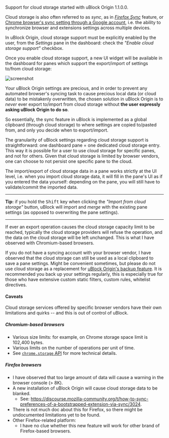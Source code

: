 Support for cloud storage started with uBlock Origin 1.1.0.0.

Cloud storage is also often referred to as _sync_, as in [_Firefox Sync_](https://support.mozilla.org/1/firefox/43.0a1/Linux/en-US/prefs-weave) feature, or [Chrome browser's sync setting through a Google account](https://support.google.com/chrome/answer/165139), i.e. the ability to synchronize browser and extensions settings across multiple devices.

In uBlock Origin, cloud storage support must be explicitly enabled by the user, from the _Settings_ pane in the dashboard: check the _"Enable cloud storage support"_ checkbox.

Once you enable cloud storage support, a new UI widget will be available in the dashboard for panes which support the export/import of settings to/from cloud storage:

![screenshot](https://cloud.githubusercontent.com/assets/585534/9213128/5f29f5f2-405d-11e5-92a9-b2d9e8db3d42.png)

Your uBlock Origin settings are precious, and in order to prevent any automated browser's syncing task to cause precious local data (or cloud data) to be mistakenly overwritten, the chosen solution in uBlock Origin is to _never_ ever export to/import from cloud storage without **the user expressly asking uBlock Origin to do so**.

So essentially, the sync feature in uBlock is implemented as a global clipboard (through cloud storage) to where settings are copied to/pasted from, and only you decide when to export/import.

The granularity of uBlock settings regarding cloud storage support is straightforward: one dashboard pane = one dedicated cloud storage entry. This way it is possible for a user to use cloud storage for specific panes, and not for others. Given that cloud storage is limited by browser vendors, one can choose to not persist one specific pane to the cloud.

The import/export of cloud storage data in a pane works strictly at the UI level, i.e. when you import cloud storage data, it will fill in the pane's UI as if you entered the data yourself: depending on the pane, you will still have to validate/commit the imported data.

***
**Tip:** if you hold the <kbd>Shift</kbd> key when clicking the _"Import from cloud storage"_ button, uBlock will import and _merge_ with the existing pane settings (as opposed to overwriting the pane settings).
***

If ever an export operation causes the cloud storage capacity limit to be reached, typically the cloud storage providers will refuse the operation, and the data on the cloud storage will be left unchanged. This is what I have observed with Chromium-based browsers.

If you do not have a syncing account with your browser vendor, I have observed that the cloud storage can still be used as a local clipboard to save a pane settings. Might be convenient sometimes, but please do not use cloud storage as a replacement for [uBlock Origin's backup feature](https://github.com/gorhill/uBlock/wiki/Dashboard:-Settings#backuprestore-section). It is recommended you back up your settings regularly, this is especially true for those who have extensive custom static filters, custom rules, whitelist directives.

#### Caveats

Cloud storage services offered by specific browser vendors have their own limitations and quirks -- and this is out of control of uBlock.

##### Chromium-based browsers

- Various size limits: for example, on Chrome storage space limit is 102,400 bytes.
- Various limits on the number of operations per unit of time.
- See [`chrome.storage` API](https://developer.chrome.com/extensions/storage#property-sync) for more technical details.

##### Firefox browsers

- I have observed that too large amount of data will cause a warning in the browser console (> 8K).
- A new installation of uBlock Origin will cause cloud storage data to be blanked.
    - See: <https://discourse.mozilla-community.org/t/how-to-sync-preferences-of-a-bootstrapped-extension-via-sync/3024>.
- There is not much doc about this for Firefox, so there might be undocumented limitations yet to be found.
- Other Firefox-related platform:
    - I have no clue whether this new feature will work for other brand of Firefox-based browsers.
